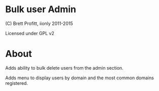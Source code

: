 Bulk user Admin
===============

(C) Brett Profitt, iionly 2011-2015

Licensed under GPL v2

About
=====
Adds ability to bulk delete users from the admin section.

Adds menu to display users by domain and the most common domains registered.

